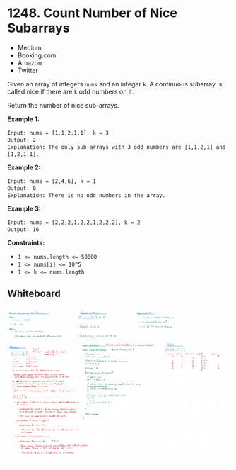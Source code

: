 # 1248. Count Number of Nice Subarrays
- Medium
- Booking.com
- Amazon
- Twitter

Given an array of integers `nums` and an integer `k`. A continuous subarray is
called nice if there are `k` odd numbers on it.

Return the number of nice sub-arrays.

**Example 1:**
```
Input: nums = [1,1,2,1,1], k = 3
Output: 2
Explanation: The only sub-arrays with 3 odd numbers are [1,1,2,1] and [1,2,1,1].
```

**Example 2:**
```
Input: nums = [2,4,6], k = 1
Output: 0
Explanation: There is no odd numbers in the array.
```

**Example 3:**
```
Input: nums = [2,2,2,1,2,2,1,2,2,2], k = 2
Output: 16
```

**Constraints:**
- `1 <= nums.length <= 50000`
- `1 <= nums[i] <= 10^5`
- `1 <= k <= nums.length`

## Whiteboard
![Whiteboard Image 01][whiteboard-image-01]

<!-- Refs -->
[whiteboard-image-01]: whiteboard-01.jpg
